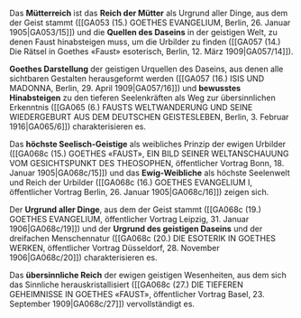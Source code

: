 
Das **Mütterreich** ist das **Reich der Mütter** als Urgrund aller Dinge, aus dem der Geist stammt ([[GA053 (15.) GOETHES EVANGELIUM, Berlin, 26. Januar 1905|GA053/15]]) und die **Quellen des Daseins** in der geistigen Welt, zu denen Faust hinabsteigen muss, um die Urbilder zu finden ([[GA057 (14.) Die Rätsel in Goethes «Faust» esoterisch, Berlin, 12. März 1909|GA057/14]]).

**Goethes Darstellung** der geistigen Urquellen des Daseins, aus denen alle sichtbaren Gestalten herausgeformt werden ([[GA057 (16.) ISIS UND MADONNA, Berlin, 29. April 1909|GA057/16]]) und **bewusstes Hinabsteigen** zu den tieferen Seelenkräften als Weg zur übersinnlichen Erkenntnis ([[GA065 (6.) FAUSTS WELTWANDERUNG UND SEINE WIEDERGEBURT AUS DEM DEUTSCHEN GEISTESLEBEN, Berlin, 3. Februar 1916|GA065/6]]) charakterisieren es.

Das **höchste Seelisch-Geistige** als weibliches Prinzip der ewigen Urbilder ([[GA068c (15.) GOETHES «FAUST», EIN BILD SEINER WELTANSCHAUUNG VOM GESICHTSPUNKT DES THEOSOPHEN, öffentlicher Vortrag Bonn, 18. Januar 1905|GA068c/15]]) und das **Ewig-Weibliche** als höchste Seelenwelt und Reich der Urbilder ([[GA068c (16.) GOETHES EVANGELIUM I, öffentlicher Vortrag Berlin, 26. Januar 1905|GA068c/16]]) zeigen sich.

Der **Urgrund aller Dinge**, aus dem der Geist stammt ([[GA068c (19.) GOETHES EVANGELIUM, öffentlicher Vortrag Leipzig, 31. Januar 1906|GA068c/19]]) und der **Urgrund des geistigen Daseins** und der dreifachen Menschennatur ([[GA068c (20.) DIE ESOTERIK IN GOETHES WERKEN, öffentlicher Vortrag Düsseldorf, 28. November 1906|GA068c/20]]) charakterisieren es.

Das **übersinnliche Reich** der ewigen geistigen Wesenheiten, aus dem sich das Sinnliche herauskristallisiert ([[GA068c (27.) DIE TIEFEREN GEHEIMNISSE IN GOETHES «FAUST», öffentlicher Vortrag Basel, 23. September 1909|GA068c/27]]) vervollständigt es.
